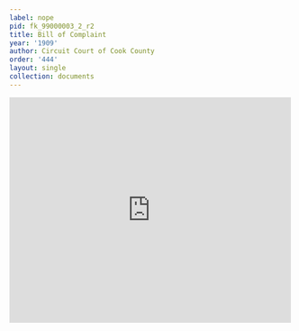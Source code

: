 ```yaml
---
label: nope
pid: fk_99000003_2_r2
title: Bill of Complaint
year: '1909'
author: Circuit Court of Cook County
order: '444'
layout: single
collection: documents
---
```

<iframe src="https://northwestern.app.box.com/embed/s/t4ffsujmknf7spvzgnunozpoes3cet5a?sortColumn=date&view=list" width="500" height="400" frameborder="0" allowfullscreen webkitallowfullscreen msallowfullscreen></iframe>

